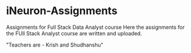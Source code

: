 # iNeuron-Assignments
Assignments for Full Stack Data Analyst course
Here the assignments for the FUll Stack Analyst course are written and uploaded.

"Teachers are -
Krish and Shudhanshu"
